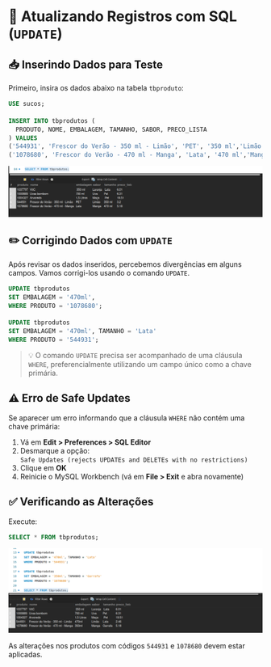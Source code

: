 # 🔄 Atualizando Registros com SQL (`UPDATE`)

## 📥 Inserindo Dados para Teste

Primeiro, insira os dados abaixo na tabela `tbproduto`:

```sql
USE sucos;

INSERT INTO tbprodutos (
  PRODUTO, NOME, EMBALAGEM, TAMANHO, SABOR, PRECO_LISTA
) VALUES
('544931', 'Frescor do Verão - 350 ml - Limão', 'PET', '350 ml','Limão', 3.20),
('1078680', 'Frescor do Verão - 470 ml - Manga', 'Lata', '470 ml','Manga', 5.18);
```

<img src="../images/alterando-registros01.png" width="750" ><br>

## ✏️ Corrigindo Dados com `UPDATE`

Após revisar os dados inseridos, percebemos divergências em alguns campos. Vamos corrigi-los usando o comando `UPDATE`.

```sql
UPDATE tbprodutos
SET EMBALAGEM = '470ml',
WHERE PRODUTO = '1078680';

UPDATE tbprodutos
SET EMBALAGEM = '470ml', TAMANHO = 'Lata'
WHERE PRODUTO = '544931';
```


> 💡 O comando `UPDATE` precisa ser acompanhado de uma cláusula `WHERE`, preferencialmente utilizando um campo único como a chave primária.

## ⚠️ Erro de Safe Updates

Se aparecer um erro informando que a cláusula `WHERE` não contém uma chave primária:

1. Vá em **Edit > Preferences > SQL Editor**
2. Desmarque a opção:  
   `Safe Updates (rejects UPDATEs and DELETEs with no restrictions)`
3. Clique em **OK**
4. Reinicie o MySQL Workbench (vá em **File > Exit** e abra novamente)

## ✅ Verificando as Alterações

Execute:

```sql
SELECT * FROM tbprodutos;
```

<img src="../images/alterando-registros02.png" width="750" ><br>

As alterações nos produtos com códigos `544931` e `1078680` devem estar aplicadas.
